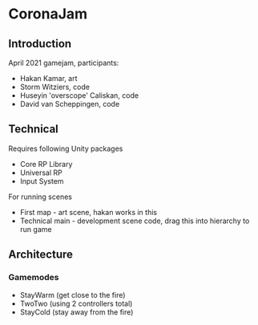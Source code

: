 # CoronaJam
## Introduction
April 2021 gamejam, participants:
* Hakan Kamar, art
* Storm Witziers, code
* Huseyin 'overscope' Caliskan, code
* David van Scheppingen, code

## Technical
Requires following Unity packages
* Core RP Library
* Universal RP
* Input System

For running scenes
* First map - art scene, hakan works in this
* Technical main - development scene code, drag this into hierarchy to run game

## Architecture
### Gamemodes
* StayWarm (get close to the fire)
* TwoTwo (using 2 controllers total)
* StayCold (stay away from the fire)
